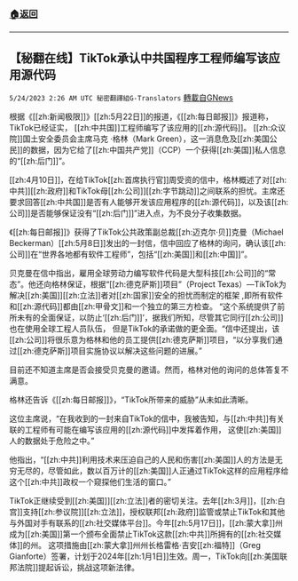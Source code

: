 ###  [:house:返回](README.md)
---


## 【秘翻在线】TikTok承认中共国程序工程师编写该应用源代码
`5/24/2023 2:26 AM UTC 秘密翻譯組G-Translators` [轉載自GNews](https://gnews.org/articles/1325801)

根据《[[zh:新闻极限]]》[[zh:5月22日]]的报道，《[[zh:每日邮报]]》报道称， TikTok已经证实， [[zh:中共国]]工程师编写了该应用的[[zh:源代码]]。 [[zh:众议院]]国土安全委员会主席马克 ·格林（Mark Green），这一消息危及[[zh:美国公民]]的数据，因为它给了[[zh:中国共产党]]（CCP）一个获得[[zh:美国]]私人信息的“[[zh:后门]]”。

[[zh:4月10日]]，在给TikTok[[zh:首席执行官]]周受资的信中，格林概述了对[[zh:中共]][[zh:政府]]和TikTok母[[zh:公司]][[zh:字节跳动]]之间联系的担忧。主席还要求回答[[zh:中共国]]是否有人能够开发该应用程序的[[zh:源代码]]，以及该[[zh:公司]]是否能够保证没有“[[zh:后门]]”进入点，为不良分子收集数据。

《[[zh:每日邮报]]》获得了TikTok公共政策副总裁[[zh:迈克尔·贝]]克曼（Michael Beckerman）[[zh:5月8日]]发出的一封信，信中回应了格林的询问，确认该[[zh:公司]]在“世界各地都有软件工程师”，包括“[[zh:美国]]和[[zh:中国]]”。

贝克曼在信中指出，雇用全球劳动力编写软件代码是大型科技[[zh:公司]]的“常态”。他还向格林保证，根据“[[zh:德克萨斯]]项目”（Project Texas）—TikTok为解决[[zh:美国]][[zh:立法]]者对[[zh:国家]]安全的担忧而制定的框架 ,即所有软件和[[zh:源代码]]都由[[zh:甲骨文]]和一个独立的第三方检查。 “这个系统提供了前所未有的全面保证，以防止‘[[zh:后门]]’，据我们所知，尽管其它同行[[zh:公司]]也在使用全球工程人员队伍， 但是TikTok的承诺做的更全面。“信中还提出，该[[zh:公司]]将很乐意为格林和他的员工提供[[zh:德克萨斯]]项目，“以分享我们通过[[zh:德克萨斯]]项目实施协议以解决这些问题的进展。”

目前还不知道主席是否会接受贝克曼的邀请。然而，格林对他的询问的总体答复不满意。

格林还告诉《[[zh:每日邮报]]》，“TikTok所带来的威胁”从未如此清晰。

这位主席说，“在我收到的一封来自TikTok的信中，我被告知，与[[zh:中共]]有关联的工程师有可能在编写该应用的[[zh:源代码]]中发挥着作用， 这使[[zh:美国]]人的数据处于危险之中。”

他指出，“[[zh:中共]]利用技术来压迫自己的人民和伤害[[zh:美国]]人的方法是无穷无尽的，尽管如此，数以百万计的[[zh:美国]]人正通过TikTok这样的应用程序给这个[[zh:中共]]政权一个窥探他们生活的窗口。”

TikTok正继续受到[[zh:美国]][[zh:立法]]者的密切关注。去年[[zh:3月]]，[[zh:白宫]]支持[[zh:参议院]][[zh:立法]]，授权联邦[[zh:政府]]监管或禁止TikTok和其他与外国对手有联系的[[zh:社交媒体平台]]。今年[[zh:5月17日]]，[[zh:蒙大拿]]州成为[[zh:美国]]第一个颁布全面禁止TikTok这款[[zh:中共]]所拥有的[[zh:社交媒体]]的州。 这项措施由[[zh:蒙大拿]]州州长格雷格·吉安[[zh:福特]]（Greg Gianforte）签署，计划于2024年[[zh:1月1日]]生效。周一，TikTok向[[zh:美国联邦法院]]提起诉讼，挑战这项新法律。
